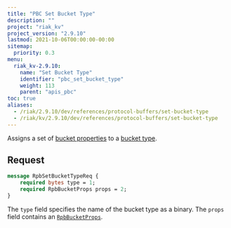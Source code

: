 ```yaml
---
title: "PBC Set Bucket Type"
description: ""
project: "riak_kv"
project_version: "2.9.10"
lastmod: 2021-10-06T00:00:00-00:00
sitemap:
  priority: 0.3
menu:
  riak_kv-2.9.10:
    name: "Set Bucket Type"
    identifier: "pbc_set_bucket_type"
    weight: 113
    parent: "apis_pbc"
toc: true
aliases:
  - /riak/2.9.10/dev/references/protocol-buffers/set-bucket-type
  - /riak/kv/2.9.10/dev/references/protocol-buffers/set-bucket-type
---
```


Assigns a set of [bucket properties]({{<baseurl>}}riak/kv/2.9.10/developing/api/protocol-buffers/set-bucket-props) to a
[bucket type]({{<baseurl>}}riak/kv/2.9.10/developing/usage/bucket-types).

## Request

```protobuf
message RpbSetBucketTypeReq {
    required bytes type = 1;
    required RpbBucketProps props = 2;
}
```

The `type` field specifies the name of the bucket type as a binary. The
`props` field contains an [`RpbBucketProps`]({{<baseurl>}}riak/kv/2.9.10/developing/api/protocol-buffers/get-bucket-props).

